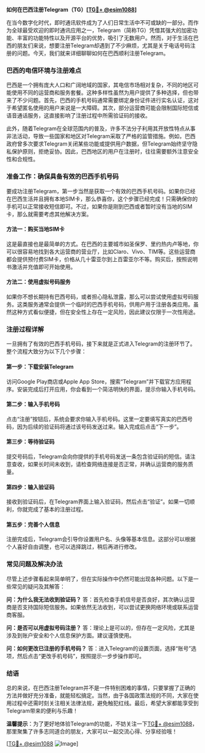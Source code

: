 **如何在巴西注册Telegram（TG）[[TG💪+ @esim1088](https://t.me/s/esim1088)]**

在当今数字化时代，即时通讯软件成为了人们日常生活中不可或缺的一部分。而作为全球最受欢迎的即时通讯应用之一，Telegram（简称TG）凭借其强大的加密功能、丰富的功能特性以及开源平台的优势，吸引了无数用户。然而，对于生活在巴西的朋友们来说，想要注册Telegram却遇到了不少麻烦，尤其是关于电话号码注册的问题。今天，我们就来详细聊聊如何在巴西顺利注册Telegram。

### 巴西的电信环境与注册难点

巴西是一个拥有庞大人口和广阔地域的国家，其电信市场相对复杂，不同的地区可能使用不同的运营商和服务套餐。这种多样性虽然为用户提供了多种选择，但也带来了不少问题。首先，巴西的手机号码通常需要绑定身份证件进行实名认证，这对于希望匿名使用的用户来说是一大障碍。其次，部分运营商可能会限制国际短信或语音通话服务，这直接影响了注册过程中所需验证码的接收。

此外，随着Telegram在全球范围内的普及，许多不法分子利用其开放性特点从事非法活动，导致一些国家和地区对Telegram采取了严格的监管措施。例如，巴西政府曾多次要求Telegram关闭某些功能或提供用户数据，但Telegram始终坚守隐私保护原则，拒绝妥协。因此，巴西地区的用户在注册时，往往需要额外注意安全性和合规性。

### 准备工作：确保具备有效的巴西手机号码

要成功注册Telegram，第一步当然是获取一个有效的巴西手机号码。如果你已经在巴西生活并且拥有本地SIM卡，那么恭喜你，这个步骤已经完成！只需确保你的手机可以正常接收短信即可。不过，如果你是刚到巴西或者暂时没有当地的SIM卡，那么就需要考虑其他解决方案。

#### 方法一：购买当地SIM卡
这是最直接也是最简单的方式。在巴西的主要城市如圣保罗、里约热内卢等地，你可以很容易地找到各大运营商的营业厅，比如Claro、Vivo、TIM等。这些运营商都会提供预付费SIM卡，价格从几十雷亚尔到上百雷亚尔不等。购买后，按照说明书激活并充值即可开始使用。

#### 方法二：使用虚拟号码服务
如果你不想长期持有巴西号码，或者担心隐私泄露，那么可以尝试使用虚拟号码服务。这类服务通常会提供一个临时的巴西手机号码，供用户用于注册各类应用。虽然这种方式看似便捷，但在安全性上存在一定风险，因此建议仅限于一次性用途。

### 注册过程详解

一旦拥有了有效的巴西手机号码，接下来就是正式进入Telegram的注册环节了。整个流程大致分为以下几个步骤：

#### 第一步：下载安装Telegram
访问Google Play商店或Apple App Store，搜索“Telegram”并下载官方应用程序。安装完成后打开应用，你会看到一个简洁明快的界面，提示你输入手机号码。

#### 第二步：输入手机号码
点击“注册”按钮后，系统会要求你输入手机号码。这里一定要填写真实的巴西号码，因为后续的验证码将通过该号码发送过来。输入完成后点击“下一步”。

#### 第三步：等待验证码
提交号码后，Telegram会向你提供的手机号码发送一条包含验证码的短信。请注意查收，如果长时间未收到，请检查网络连接是否正常，并确认运营商的服务质量。

#### 第四步：输入验证码
接收到验证码后，在Telegram界面上输入验证码，然后点击“验证”。如果一切顺利，你就完成了基本的注册过程。

#### 第五步：完善个人信息
注册完成后，Telegram会引导你设置用户名、头像等基本信息。这部分可以根据个人喜好自由调整，也可以选择跳过，稍后再进行修改。

### 常见问题及解决办法

尽管上述步骤看起来简单明了，但在实际操作中仍然可能出现各种问题。以下是一些常见的疑问及其解答：

**问：为什么我无法收到验证码？**
答：首先检查手机信号是否良好，其次确认运营商是否支持国际短信服务。如果依然无法收到，可以尝试更换网络环境或联系运营商客服。

**问：是否可以用虚拟号码注册？**
答：理论上是可以的，但存在一定风险，尤其是涉及到账户安全和个人信息保护方面。建议谨慎使用。

**问：如何更改已注册的手机号码？**
答：进入Telegram的设置页面，选择“账号”选项，然后点击“更改手机号码”，按照提示一步步操作即可。

### 结语

总的来说，在巴西注册Telegram并不是一件特别困难的事情，只要掌握了正确的方法并做好充分准备，就能轻松搞定。当然，由于各国政策法规的不同，大家在使用过程中还需时刻关注相关法律法规，避免触犯红线。最后，希望大家都能享受到Telegram带来的便利与乐趣！

**温馨提示**：为了更好地体验Telegram的功能，不妨关注一下[TG💪+ @esim1088](https://t.me/s/esim1088)，那里聚集了许多志同道合的朋友，大家可以一起交流心得、分享经验哦！

[[TG💪+ @esim1088](https://t.me/s/esim1088) ![Image](https://i.postimg.cc/4NQfJmqS/Snipaste-2025-05-13-00-14-12.png)]
